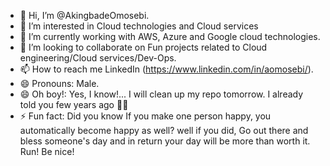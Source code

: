 - 👋 Hi, I’m @AkingbadeOmosebi.
- 👀 I’m interested in Cloud technologies and Cloud services
- 🌱 I’m currently working with AWS, Azure and Google cloud technologies.
- 💞️ I’m looking to collaborate on Fun projects related to Cloud engineering/Cloud services/Dev-Ops.
- 📫 How to reach me LinkedIn (https://www.linkedin.com/in/aomosebi/). 
- 😄 Pronouns: Male.
- 😄 Oh boy!: Yes, I know!... I will clean up my repo tomorrow. I already told you few years ago 🫶🥲
- ⚡ Fun fact: Did you know If you make one person happy, you automatically become happy as well? well if you did, Go out there and bless someone's day and in return your day will be more than worth it. Run! Be nice!
<!---
AkingbadeOmosebi/AkingbadeOmosebi is a ✨ special ✨ repository because its `README.md` (this file) appears on your GitHub profile.
You can click the Preview link to take a look at your changes.
--->
